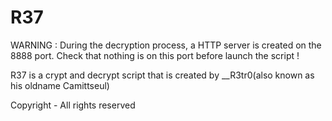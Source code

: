 # R37
WARNING : During the decryption process, a HTTP server is created on the 8888 port. Check that nothing is on this port before launch the script !

R37 is a crypt and decrypt script that is created by __R3tr0(also known as his oldname Camittseul)

Copyright - All rights reserved
